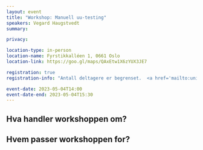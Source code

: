 ```yaml
---
layout: event
title: "Workshop: Manuell uu-testing"
speakers: Vegard Haugstvedt
summary: 

privacy: 

location-type: in-person
location-name: Fyrstikkalléen 1, 0661 Oslo
location-link: https://goo.gl/maps/QAxEtw1X6zYUX3JE7

registration: true
registration-info: "Antall deltagere er begrenset.  <a href='mailto:universell.utforming@nav.no?subject=Påmelding til manuell uu-testing workshop'>Ta kontakt med oss via epost</a> om du er interessert i å delta."

event-date: 2023-05-04T14:00
event-date-end: 2023-05-04T15:30
---
```

## Hva handler workshoppen om?


## Hvem passer workshoppen for?
